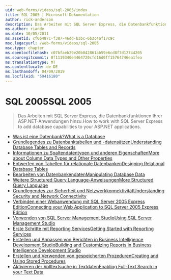 ```yaml
---
uid: web-forms/videos/sql-2005/index
title: SQL 2005 | Microsoft-Dokumentation
author: rick-anderson
description: Das Arbeiten mit SQL Server Express, die Datenbankfunktionen Ihrer ASP.NET-Anwendungen hinzu.
ms.author: riande
ms.date: 10/05/2011
ms.assetid: cf0b487c-f387-46dd-b3bc-6b3c4af17c9c
msc.legacyurl: /web-forms/videos/sql-2005
msc.type: chapter
ms.openlocfilehash: c07bfaeb29e20b042861ab59e6cd8f7d12744205
ms.sourcegitcommit: 0f1119340e4464720cfd16d0ff15764746ea1fea
ms.translationtype: MT
ms.contentlocale: de-DE
ms.lasthandoff: 04/09/2019
ms.locfileid: "59416180"
---
```

# <a name="sql-2005"></a><span data-ttu-id="b2e6c-103">SQL 2005</span><span class="sxs-lookup"><span data-stu-id="b2e6c-103">SQL 2005</span></span>

> <span data-ttu-id="b2e6c-104">Das Arbeiten mit SQL Server Express, die Datenbankfunktionen Ihrer ASP.NET-Anwendungen hinzu.</span><span class="sxs-lookup"><span data-stu-id="b2e6c-104">How to work with SQL Server Express to add database capabilities to your ASP.NET applications.</span></span>


- [<span data-ttu-id="b2e6c-105">Was ist eine Datenbank?</span><span class="sxs-lookup"><span data-stu-id="b2e6c-105">What is a Database</span></span>](what-is-a-database.md)
- [<span data-ttu-id="b2e6c-106">Grundlegendes zu Datenbanktabellen und -datensätzen</span><span class="sxs-lookup"><span data-stu-id="b2e6c-106">Understanding Database Tables and Records</span></span>](understanding-database-tables-and-records.md)
- [<span data-ttu-id="b2e6c-107">Informationen zu Spaltendatentypen und anderen Eigenschaften</span><span class="sxs-lookup"><span data-stu-id="b2e6c-107">More about Column Data Types and Other Properties</span></span>](more-about-column-data-types-and-other-properties.md)
- [<span data-ttu-id="b2e6c-108">Entwerfen von Tabellen für relationale Datenbanken</span><span class="sxs-lookup"><span data-stu-id="b2e6c-108">Designing Relational Database Tables</span></span>](designing-relational-database-tables.md)
- [<span data-ttu-id="b2e6c-109">Bearbeiten von Datenbankendaten</span><span class="sxs-lookup"><span data-stu-id="b2e6c-109">Manipulating Database Data</span></span>](manipulating-database-data.md)
- [<span data-ttu-id="b2e6c-110">Weitere Structured Query Language-Anweisungen</span><span class="sxs-lookup"><span data-stu-id="b2e6c-110">More Structured Query Language</span></span>](more-structured-query-language.md)
- [<span data-ttu-id="b2e6c-111">Grundlegendes zur Sicherheit und Netzwerkkonnektivität</span><span class="sxs-lookup"><span data-stu-id="b2e6c-111">Understanding Security and Network Connectivity</span></span>](understanding-security-and-network-connectivity.md)
- [<span data-ttu-id="b2e6c-112">Verbinden einer Webanwendung mit SQL Server 2005 Express Edition</span><span class="sxs-lookup"><span data-stu-id="b2e6c-112">Connecting your Web Application to SQL Server 2005 Express Edition</span></span>](connecting-your-web-application-to-sql-server-2005-express-edition.md)
- [<span data-ttu-id="b2e6c-113">Verwenden von SQL Server Management Studio</span><span class="sxs-lookup"><span data-stu-id="b2e6c-113">Using SQL Server Management Studio</span></span>](using-sql-server-management-studio.md)
- [<span data-ttu-id="b2e6c-114">Erste Schritte mit Reporting Services</span><span class="sxs-lookup"><span data-stu-id="b2e6c-114">Getting Started with Reporting Services</span></span>](getting-started-with-reporting-services.md)
- [<span data-ttu-id="b2e6c-115">Erstellen und Anpassen von Berichten in Business Intelligence Development Studio</span><span class="sxs-lookup"><span data-stu-id="b2e6c-115">Building and Customizing Reports in Business Intelligence Development Studio</span></span>](building-and-customizing-reports-in-business-intelligence-development-studio.md)
- [<span data-ttu-id="b2e6c-116">Erstellen und Verwenden von gespeicherten Prozeduren</span><span class="sxs-lookup"><span data-stu-id="b2e6c-116">Creating and Using Stored Procedures</span></span>](creating-and-using-stored-procedures.md)
- [<span data-ttu-id="b2e6c-117">Aktivieren der Volltextsuche in Textdaten</span><span class="sxs-lookup"><span data-stu-id="b2e6c-117">Enabling Full-Text Search in your Text Data</span></span>](enabling-full-text-search-in-your-text-data.md)
